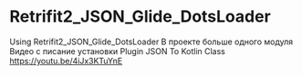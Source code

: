 # Retrifit2_JSON_Glide_DotsLoader
Using Retrifit2_JSON_Glide_DotsLoader
В проекте больше одного модуля
Видео с писание установки Plugin JSON To Kotlin Class https://youtu.be/4iJx3KTuYnE

